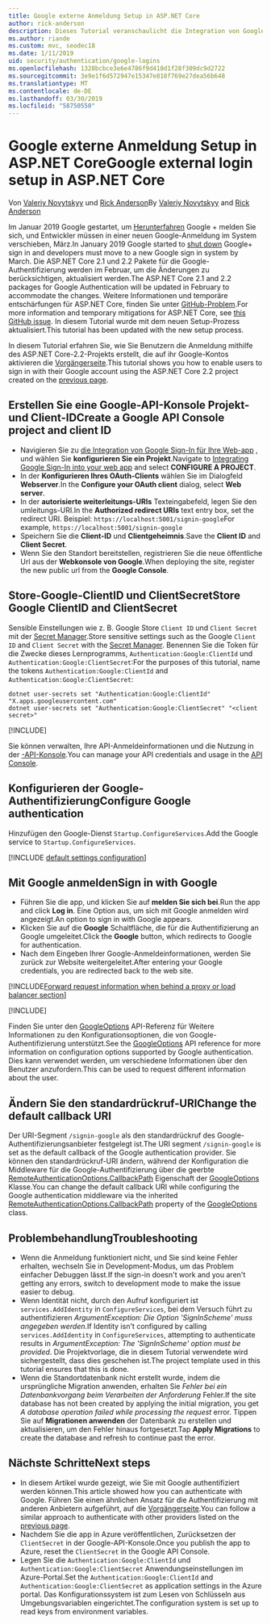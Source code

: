 ```yaml
---
title: Google externe Anmeldung Setup in ASP.NET Core
author: rick-anderson
description: Dieses Tutorial veranschaulicht die Integration von Google-Konto der Benutzerauthentifizierung in eine vorhandene ASP.NET Core-app.
ms.author: riande
ms.custom: mvc, seodec18
ms.date: 1/11/2019
uid: security/authentication/google-logins
ms.openlocfilehash: 1328bcbce3e6e4786f9d410d1f28f309dc9d2722
ms.sourcegitcommit: 3e9e1f6d572947e15347e818f769e27dea56b648
ms.translationtype: MT
ms.contentlocale: de-DE
ms.lasthandoff: 03/30/2019
ms.locfileid: "58750550"
---
```

# <a name="google-external-login-setup-in-aspnet-core"></a><span data-ttu-id="a8d2a-103">Google externe Anmeldung Setup in ASP.NET Core</span><span class="sxs-lookup"><span data-stu-id="a8d2a-103">Google external login setup in ASP.NET Core</span></span>

<span data-ttu-id="a8d2a-104">Von [Valeriy Novytskyy](https://github.com/01binary) und [Rick Anderson](https://twitter.com/RickAndMSFT)</span><span class="sxs-lookup"><span data-stu-id="a8d2a-104">By [Valeriy Novytskyy](https://github.com/01binary) and [Rick Anderson](https://twitter.com/RickAndMSFT)</span></span>

<span data-ttu-id="a8d2a-105">Im Januar 2019 Google gestartet, um [Herunterfahren](https://developers.google.com/+/api-shutdown) Google + melden Sie sich, und Entwickler müssen in einer neuen Google-Anmeldung im System verschieben, März.</span><span class="sxs-lookup"><span data-stu-id="a8d2a-105">In January 2019 Google started to [shut down](https://developers.google.com/+/api-shutdown) Google+ sign in and developers must move to a new Google sign in system by March.</span></span> <span data-ttu-id="a8d2a-106">Die ASP.NET Core 2.1 und 2.2 Pakete für die Google-Authentifizierung werden im Februar, um die Änderungen zu berücksichtigen, aktualisiert werden.</span><span class="sxs-lookup"><span data-stu-id="a8d2a-106">The ASP.NET Core 2.1 and 2.2 packages for Google Authentication will be updated in February to accommodate the changes.</span></span> <span data-ttu-id="a8d2a-107">Weitere Informationen und temporäre entschärfungen für ASP.NET Core, finden Sie unter [GitHub-Problem](https://github.com/aspnet/AspNetCore/issues/6486).</span><span class="sxs-lookup"><span data-stu-id="a8d2a-107">For more information and temporary mitigations for ASP.NET Core, see [this GitHub issue](https://github.com/aspnet/AspNetCore/issues/6486).</span></span> <span data-ttu-id="a8d2a-108">In diesem Tutorial wurde mit dem neuen Setup-Prozess aktualisiert.</span><span class="sxs-lookup"><span data-stu-id="a8d2a-108">This tutorial has been updated with the new setup process.</span></span>

<span data-ttu-id="a8d2a-109">In diesem Tutorial erfahren Sie, wie Sie Benutzern die Anmeldung mithilfe des ASP.NET Core-2.2-Projekts erstellt, die auf ihr Google-Kontos aktivieren die [Vorgängerseite](xref:security/authentication/social/index).</span><span class="sxs-lookup"><span data-stu-id="a8d2a-109">This tutorial shows you how to enable users to sign in with their Google account using the ASP.NET Core 2.2 project created on the [previous page](xref:security/authentication/social/index).</span></span>

## <a name="create-a-google-api-console-project-and-client-id"></a><span data-ttu-id="a8d2a-110">Erstellen Sie eine Google-API-Konsole Projekt- und Client-ID</span><span class="sxs-lookup"><span data-stu-id="a8d2a-110">Create a Google API Console project and client ID</span></span>

* <span data-ttu-id="a8d2a-111">Navigieren Sie zu [die Integration von Google Sign-In für Ihre Web-app](https://developers.google.com/identity/sign-in/web/devconsole-project) , und wählen Sie **konfigurieren Sie ein Projekt**.</span><span class="sxs-lookup"><span data-stu-id="a8d2a-111">Navigate to [Integrating Google Sign-In into your web app](https://developers.google.com/identity/sign-in/web/devconsole-project) and select **CONFIGURE A PROJECT**.</span></span>
* <span data-ttu-id="a8d2a-112">In der **Konfigurieren Ihres OAuth-Clients** wählen Sie im Dialogfeld **Webserver**.</span><span class="sxs-lookup"><span data-stu-id="a8d2a-112">In the **Configure your OAuth client** dialog, select **Web server**.</span></span>
* <span data-ttu-id="a8d2a-113">In der **autorisierte weiterleitungs-URIs** Texteingabefeld, legen Sie den umleitungs-URI.</span><span class="sxs-lookup"><span data-stu-id="a8d2a-113">In the **Authorized redirect URIs** text entry box, set the redirect URI.</span></span> <span data-ttu-id="a8d2a-114">Beispiel: `https://localhost:5001/signin-google`</span><span class="sxs-lookup"><span data-stu-id="a8d2a-114">For example, `https://localhost:5001/signin-google`</span></span>
* <span data-ttu-id="a8d2a-115">Speichern Sie die **Client-ID** und **Clientgeheimnis**.</span><span class="sxs-lookup"><span data-stu-id="a8d2a-115">Save the **Client ID** and **Client Secret**.</span></span>
* <span data-ttu-id="a8d2a-116">Wenn Sie den Standort bereitstellen, registrieren Sie die neue öffentliche Url aus der **Webkonsole von Google**.</span><span class="sxs-lookup"><span data-stu-id="a8d2a-116">When deploying the site, register the new public url from the **Google Console**.</span></span>

## <a name="store-google-clientid-and-clientsecret"></a><span data-ttu-id="a8d2a-117">Store-Google-ClientID und ClientSecret</span><span class="sxs-lookup"><span data-stu-id="a8d2a-117">Store Google ClientID and ClientSecret</span></span>

<span data-ttu-id="a8d2a-118">Sensible Einstellungen wie z. B. Google Store `Client ID` und `Client Secret` mit der [Secret Manager](xref:security/app-secrets).</span><span class="sxs-lookup"><span data-stu-id="a8d2a-118">Store sensitive settings such as the Google `Client ID` and `Client Secret` with the [Secret Manager](xref:security/app-secrets).</span></span> <span data-ttu-id="a8d2a-119">Benennen Sie die Token für die Zwecke dieses Lernprogramms, `Authentication:Google:ClientId` und `Authentication:Google:ClientSecret`:</span><span class="sxs-lookup"><span data-stu-id="a8d2a-119">For the purposes of this tutorial, name the tokens `Authentication:Google:ClientId` and `Authentication:Google:ClientSecret`:</span></span>

```console
dotnet user-secrets set "Authentication:Google:ClientId" "X.apps.googleusercontent.com"
dotnet user-secrets set "Authentication:Google:ClientSecret" "<client secret>"
```

[!INCLUDE[](~/includes/environmentVarableColon.md)]

<span data-ttu-id="a8d2a-120">Sie können verwalten, Ihre API-Anmeldeinformationen und die Nutzung in der [-API-Konsole](https://console.developers.google.com/apis/dashboard).</span><span class="sxs-lookup"><span data-stu-id="a8d2a-120">You can manage your API credentials and usage in the [API Console](https://console.developers.google.com/apis/dashboard).</span></span>

## <a name="configure-google-authentication"></a><span data-ttu-id="a8d2a-121">Konfigurieren der Google-Authentifizierung</span><span class="sxs-lookup"><span data-stu-id="a8d2a-121">Configure Google authentication</span></span>

<span data-ttu-id="a8d2a-122">Hinzufügen den Google-Dienst `Startup.ConfigureServices`.</span><span class="sxs-lookup"><span data-stu-id="a8d2a-122">Add the Google service to `Startup.ConfigureServices`.</span></span>

[!INCLUDE [default settings configuration](includes/default-settings2-2.md)]

## <a name="sign-in-with-google"></a><span data-ttu-id="a8d2a-123">Mit Google anmelden</span><span class="sxs-lookup"><span data-stu-id="a8d2a-123">Sign in with Google</span></span>

* <span data-ttu-id="a8d2a-124">Führen Sie die app, und klicken Sie auf **melden Sie sich bei**.</span><span class="sxs-lookup"><span data-stu-id="a8d2a-124">Run the app and click **Log in**.</span></span> <span data-ttu-id="a8d2a-125">Eine Option aus, um sich mit Google anmelden wird angezeigt.</span><span class="sxs-lookup"><span data-stu-id="a8d2a-125">An option to sign in with Google appears.</span></span>
* <span data-ttu-id="a8d2a-126">Klicken Sie auf die **Google** Schaltfläche, die für die Authentifizierung an Google umgeleitet.</span><span class="sxs-lookup"><span data-stu-id="a8d2a-126">Click the **Google** button, which redirects to Google for authentication.</span></span>
* <span data-ttu-id="a8d2a-127">Nach dem Eingeben Ihrer Google-Anmeldeinformationen, werden Sie zurück zur Website weitergeleitet.</span><span class="sxs-lookup"><span data-stu-id="a8d2a-127">After entering your Google credentials, you are redirected back to the web site.</span></span>

[!INCLUDE[Forward request information when behind a proxy or load balancer section](includes/forwarded-headers-middleware.md)]

[!INCLUDE[](includes/chain-auth-providers.md)]

<span data-ttu-id="a8d2a-128">Finden Sie unter den [GoogleOptions](/dotnet/api/microsoft.aspnetcore.authentication.google.googleoptions) API-Referenz für Weitere Informationen zu den Konfigurationsoptionen, die von Google-Authentifizierung unterstützt.</span><span class="sxs-lookup"><span data-stu-id="a8d2a-128">See the [GoogleOptions](/dotnet/api/microsoft.aspnetcore.authentication.google.googleoptions) API reference for more information on configuration options supported by Google authentication.</span></span> <span data-ttu-id="a8d2a-129">Dies kann verwendet werden, um verschiedene Informationen über den Benutzer anzufordern.</span><span class="sxs-lookup"><span data-stu-id="a8d2a-129">This can be used to request different information about the user.</span></span>

## <a name="change-the-default-callback-uri"></a><span data-ttu-id="a8d2a-130">Ändern Sie den standardrückruf-URI</span><span class="sxs-lookup"><span data-stu-id="a8d2a-130">Change the default callback URI</span></span>

<span data-ttu-id="a8d2a-131">Der URI-Segment `/signin-google` als den standardrückruf des Google-Authentifizierungsanbieter festgelegt ist.</span><span class="sxs-lookup"><span data-stu-id="a8d2a-131">The URI segment `/signin-google` is set as the default callback of the Google authentication provider.</span></span> <span data-ttu-id="a8d2a-132">Sie können den standardrückruf-URI ändern, während der Konfiguration die Middleware für die Google-Authentifizierung über die geerbte [RemoteAuthenticationOptions.CallbackPath](/dotnet/api/microsoft.aspnetcore.authentication.remoteauthenticationoptions.callbackpath) Eigenschaft der [GoogleOptions](/dotnet/api/microsoft.aspnetcore.authentication.google.googleoptions) Klasse.</span><span class="sxs-lookup"><span data-stu-id="a8d2a-132">You can change the default callback URI while configuring the Google authentication middleware via the inherited [RemoteAuthenticationOptions.CallbackPath](/dotnet/api/microsoft.aspnetcore.authentication.remoteauthenticationoptions.callbackpath) property of the [GoogleOptions](/dotnet/api/microsoft.aspnetcore.authentication.google.googleoptions) class.</span></span>

## <a name="troubleshooting"></a><span data-ttu-id="a8d2a-133">Problembehandlung</span><span class="sxs-lookup"><span data-stu-id="a8d2a-133">Troubleshooting</span></span>

* <span data-ttu-id="a8d2a-134">Wenn die Anmeldung funktioniert nicht, und Sie sind keine Fehler erhalten, wechseln Sie in Development-Modus, um das Problem einfacher Debuggen lässt.</span><span class="sxs-lookup"><span data-stu-id="a8d2a-134">If the sign-in doesn't work and you aren't getting any errors, switch to development mode to make the issue easier to debug.</span></span>
* <span data-ttu-id="a8d2a-135">Wenn Identität nicht, durch den Aufruf konfiguriert ist `services.AddIdentity` in `ConfigureServices`, bei dem Versuch führt zu authentifizieren *ArgumentException: Die Option 'SignInScheme' muss angegeben werden*.</span><span class="sxs-lookup"><span data-stu-id="a8d2a-135">If Identity isn't configured by calling `services.AddIdentity` in `ConfigureServices`, attempting to authenticate results in *ArgumentException: The 'SignInScheme' option must be provided*.</span></span> <span data-ttu-id="a8d2a-136">Die Projektvorlage, die in diesem Tutorial verwendete wird sichergestellt, dass dies geschehen ist.</span><span class="sxs-lookup"><span data-stu-id="a8d2a-136">The project template used in this tutorial ensures that this is done.</span></span>
* <span data-ttu-id="a8d2a-137">Wenn die Standortdatenbank nicht erstellt wurde, indem die ursprüngliche Migration anwenden, erhalten Sie *Fehler bei ein Datenbankvorgang beim Verarbeiten der Anforderung* Fehler.</span><span class="sxs-lookup"><span data-stu-id="a8d2a-137">If the site database has not been created by applying the initial migration, you get *A database operation failed while processing the request* error.</span></span> <span data-ttu-id="a8d2a-138">Tippen Sie auf **Migrationen anwenden** der Datenbank zu erstellen und aktualisieren, um den Fehler hinaus fortgesetzt.</span><span class="sxs-lookup"><span data-stu-id="a8d2a-138">Tap **Apply Migrations** to create the database and refresh to continue past the error.</span></span>

## <a name="next-steps"></a><span data-ttu-id="a8d2a-139">Nächste Schritte</span><span class="sxs-lookup"><span data-stu-id="a8d2a-139">Next steps</span></span>

* <span data-ttu-id="a8d2a-140">In diesem Artikel wurde gezeigt, wie Sie mit Google authentifiziert werden können.</span><span class="sxs-lookup"><span data-stu-id="a8d2a-140">This article showed how you can authenticate with Google.</span></span> <span data-ttu-id="a8d2a-141">Führen Sie einen ähnlichen Ansatz für die Authentifizierung mit anderen Anbietern aufgeführt, auf die [Vorgängerseite](xref:security/authentication/social/index).</span><span class="sxs-lookup"><span data-stu-id="a8d2a-141">You can follow a similar approach to authenticate with other providers listed on the [previous page](xref:security/authentication/social/index).</span></span>
* <span data-ttu-id="a8d2a-142">Nachdem Sie die app in Azure veröffentlichen, Zurücksetzen der `ClientSecret` in der Google-API-Konsole.</span><span class="sxs-lookup"><span data-stu-id="a8d2a-142">Once you publish the app to Azure, reset the `ClientSecret` in the Google API Console.</span></span>
* <span data-ttu-id="a8d2a-143">Legen Sie die `Authentication:Google:ClientId` und `Authentication:Google:ClientSecret` Anwendungseinstellungen im Azure-Portal.</span><span class="sxs-lookup"><span data-stu-id="a8d2a-143">Set the `Authentication:Google:ClientId` and `Authentication:Google:ClientSecret` as application settings in the Azure portal.</span></span> <span data-ttu-id="a8d2a-144">Das Konfigurationssystem ist zum Lesen von Schlüsseln aus Umgebungsvariablen eingerichtet.</span><span class="sxs-lookup"><span data-stu-id="a8d2a-144">The configuration system is set up to read keys from environment variables.</span></span>

